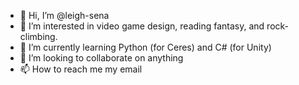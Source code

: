 - 👋 Hi, I’m @leigh-sena
- 👀 I’m interested in video game design, reading fantasy, and rock-climbing.
- 🌱 I’m currently learning Python (for Ceres) and C# (for Unity)
- 💞️ I’m looking to collaborate on anything
- 📫 How to reach me my email

<!---
leigh-sena/leigh-sena is a ✨ special ✨ repository because its `README.md` (this file) appears on your GitHub profile.
You can click the Preview link to take a look at your changes.
--->
